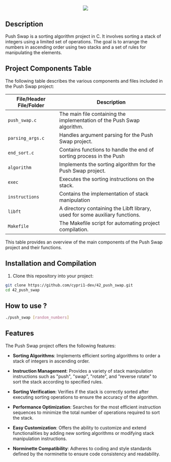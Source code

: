 ##
<h1 align="center"> <img src="https://raw.githubusercontent.com/ayogun/42-project-badges/main/covers/cover-push_swap-bonus.png" </h1>
  
## Description
Push Swap is a sorting algorithm project in C. It involves sorting a stack of integers using a limited set of operations. The goal is to arrange the numbers in ascending order using two stacks and a set of rules for manipulating the elements.

## Project Components Table
The following table describes the various components and files included in the Push Swap project:

| File/Header File/Folder     | Description                                                                                         |
|----------------------|-----------------------------------------------------------------------------------------------------|
| `push_swap.c`        | The main file containing the implementation of the Push Swap algorithm.                            |
| `parsing_args.c`     | Handles argument parsing for the Push Swap project.    |
| `end_sort.c`         | Contains functions to handle the end of sorting process in the Push |
| `algorithm`          | Implements the sorting algorithm for the Push Swap project. |
| `exec`               | Executes the sorting instructions on the stack. |
| `instructions`       | Contains the implementation of stack manipulation |
| `libft`              | A directory containing the Libft library, used for some auxiliary functions.                        |
| `Makefile`           | The Makefile script for automating project compilation.                                            |

This table provides an overview of the main components of the Push Swap project and their functions.

## Installation and Compilation
1. Clone this repository into your project:
```bash
git clone https://github.com/cypri1-dev/42_push_swap.git
cd 42_push_swap
```

## How to use ?
```bash
./push_swap [random_numbers]
```

## Features
The Push Swap project offers the following features:

- **Sorting Algorithms**: Implements efficient sorting algorithms to order a stack of integers in ascending order.

- **Instruction Management**: Provides a variety of stack manipulation instructions such as "push", "swap", "rotate", and "reverse rotate" to sort the stack according to specified rules.

- **Sorting Verification**: Verifies if the stack is correctly sorted after executing sorting operations to ensure the accuracy of the algorithm.

- **Performance Optimization**: Searches for the most efficient instruction sequences to minimize the total number of operations required to sort the stack.

- **Easy Customization**: Offers the ability to customize and extend functionalities by adding new sorting algorithms or modifying stack manipulation instructions.

- **Norminette Compatibility**: Adheres to coding and style standards defined by the norminette to ensure code consistency and readability.
